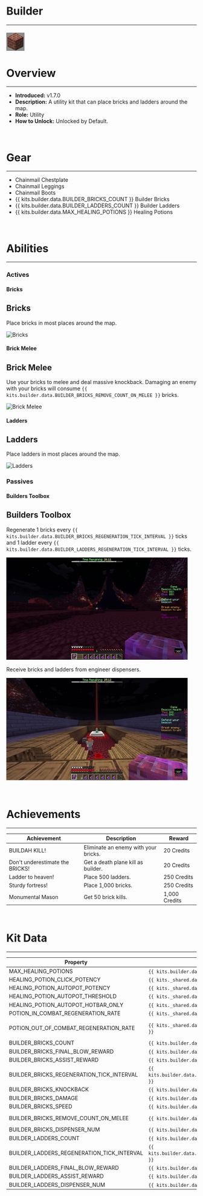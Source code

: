 # Builder

---

#### ![builder-icon](../assets/icons/kits/builder-icon.jpg)

# Overview

---

- **Introduced:** v1.7.0
- **Description:** A utility kit that can place bricks and ladders around the map.
- **Role:** Utility
- **How to Unlock:** Unlocked by Default.

<br />

# Gear

---

- Chainmail Chestplate
- Chainmail Leggings
- Chainmail Boots
- {{ kits.builder.data.BUILDER_BRICKS_COUNT }} Builder Bricks
- {{ kits.builder.data.BUILDER_LADDERS_COUNT }} Builder Ladders
- {{ kits.builder.data.MAX_HEALING_POTIONS }} Healing Potions

<br />

# Abilities

---

### Actives

<!-- tabs:start -->

#### **Bricks**

## Bricks

Place bricks in most places around the map.

![Bricks](../assets/kits/builder/Builder%20-%20Place%201.gif)

#### **Brick Melee**

## Brick Melee

Use your bricks to melee and deal massive knockback. Damaging an enemy with your bricks will consume `{{ kits.builder.data.BUILDER_BRICKS_REMOVE_COUNT_ON_MELEE }}` bricks.

![Brick Melee](../assets/kits/builder/Builder%20-%20Melee.gif)

#### **Ladders**

## Ladders

Place ladders in most places around the map.

![Ladders](../assets/kits/builder/Builder%20-%20Place%202.gif)

<!-- tabs:end -->

### Passives

<!-- tabs:start -->

#### **Builders Toolbox**

## Builders Toolbox

Regenerate 1 bricks every `{{ kits.builder.data.BUILDER_BRICKS_REGENERATION_TICK_INTERVAL }}` ticks and 1 ladder every `{{ kits.builder.data.BUILDER_LADDERS_REGENERATION_TICK_INTERVAL }}` ticks.

![Builders Toolbox 1](../assets/kits/builder/Builder%20-%20Builders%20Tool%20Box.gif)

Receive bricks and ladders from engineer dispensers.

![Builders Toolbox 2](../assets/kits/builder/Builder%20-%20Dispenser.gif)

<!-- tabs:end -->
<br />

# Achievements

---

<!-- prettier-ignore -->
| Achievement | Description | Reward |
| ----------- | ----------- | ------ |
| BUILDAH KILL! | Eliminate an enemy with your bricks. | 20 Credits |
| Don't underestimate the BRICKS! | Get a death plane kill as builder. | 20 Credits |
| Ladder to heaven! | Place 500 ladders. | 250 Credits |
| Sturdy fortress! | Place 1,000 bricks. | 250 Credits |
| Monumental Mason | Get 50 brick kills. | 1,000 Credits |

<br />

# Kit Data

---

<!-- prettier-ignore -->
| Property | Value | Description |
|----------|-------|-------------|
| MAX_HEALING_POTIONS | `{{ kits.builder.data.MAX_HEALING_POTIONS }}` | {{ kitDataSharedDescriptions.MAX_HEALING_POTIONS }} |
| HEALING_POTION_CLICK_POTENCY | `{{ kits._shared.data.HEALING_POTION_CLICK_POTENCY }}` | {{ kitDataSharedDescriptions.HEALING_POTION_CLICK_POTENCY }} |
| HEALING_POTION_AUTOPOT_POTENCY | `{{ kits._shared.data.HEALING_POTION_AUTOPOT_POTENCY }}` | {{ kitDataSharedDescriptions.HEALING_POTION_AUTOPOT_POTENCY }} |
| HEALING_POTION_AUTOPOT_THRESHOLD | `{{ kits._shared.data.HEALING_POTION_AUTOPOT_THRESHOLD }}` | {{ kitDataSharedDescriptions.HEALING_POTION_AUTOPOT_THRESHOLD }} |
| HEALING_POTION_AUTOPOT_HOTBAR_ONLY | `{{ kits._shared.data.HEALING_POTION_AUTOPOT_HOTBAR_ONLY }}` | {{ kitDataSharedDescriptions.HEALING_POTION_AUTOPOT_HOTBAR_ONLY }} |
| POTION_IN_COMBAT_REGENERATION_RATE | `{{ kits._shared.data.POTION_IN_COMBAT_REGENERATION_RATE }}` | {{ kitDataSharedDescriptions.POTION_IN_COMBAT_REGENERATION_RATE }} |
| POTION_OUT_OF_COMBAT_REGENERATION_RATE | `{{ kits._shared.data.POTION_OUT_OF_COMBAT_REGENERATION_RATE }}` | {{ kitDataSharedDescriptions.POTION_OUT_OF_COMBAT_REGENERATION_RATE }} |
| BUILDER_BRICKS_COUNT | `{{ kits.builder.data.BUILDER_BRICKS_COUNT }}` | The maximum number of bricks that the player can hold in a stack. |
| BUILDER_BRICKS_FINAL_BLOW_REWARD | `{{ kits.builder.data.BUILDER_BRICKS_FINAL_BLOW_REWARD }}` | The number of bricks awarded for a final blow. |
| BUILDER_BRICKS_ASSIST_REWARD | `{{ kits.builder.data.BUILDER_BRICKS_ASSIST_REWARD }}` | The number of bricks awarded or an assist. |
| BUILDER_BRICKS_REGENERATION_TICK_INTERVAL | `{{ kits.builder.data.BUILDER_BRICKS_REGENERATION_TICK_INTERVAL }}` | The interval, in ticks, at which the player receives bricks naturally. |
| BUILDER_BRICKS_KNOCKBACK | `{{ kits.builder.data.BUILDER_BRICKS_KNOCKBACK }}` | The knockback level of the bricks. |
| BUILDER_BRICKS_DAMAGE | `{{ kits.builder.data.BUILDER_BRICKS_DAMAGE }}` | The base melee damage of the bricks. |
| BUILDER_BRICKS_SPEED | `{{ kits.builder.data.BUILDER_BRICKS_SPEED }}` | The base melee speed of the bricks. |
| BUILDER_BRICKS_REMOVE_COUNT_ON_MELEE | `{{ kits.builder.data.BUILDER_BRICKS_REMOVE_COUNT_ON_MELEE }}` | The number of bricks to remove from the current stack after meleeing an enemy. |
| BUILDER_BRICKS_DISPENSER_NUM | `{{ kits.builder.data.BUILDER_BRICKS_DISPENSER_NUM }}` | The number of bricks dispensed to the player from an engineer dispenser. |
| BUILDER_LADDERS_COUNT | `{{ kits.builder.data.BUILDER_LADDERS_COUNT }}` | The maximum number of ladders that the player can hold in a stack. |
| BUILDER_LADDERS_REGENERATION_TICK_INTERVAL | `{{ kits.builder.data.BUILDER_LADDERS_REGENERATION_TICK_INTERVAL }}` | The interval, in ticks, at which the player receives ladders natrually. |
| BUILDER_LADDERS_FINAL_BLOW_REWARD | `{{ kits.builder.data.BUILDER_LADDERS_FINAL_BLOW_REWARD }}` | The number of ladders awarded for a final blow. |
| BUILDER_LADDERS_ASSIST_REWARD | `{{ kits.builder.data.BUILDER_LADDERS_ASSIST_REWARD }}` | The number of ladders awarded for an assist.|
| BUILDER_LADDERS_DISPENSER_NUM | `{{ kits.builder.data.BUILDER_LADDERS_DISPENSER_NUM }}` | The number of ladders dispensed to the player from an engineer dispenser. |
